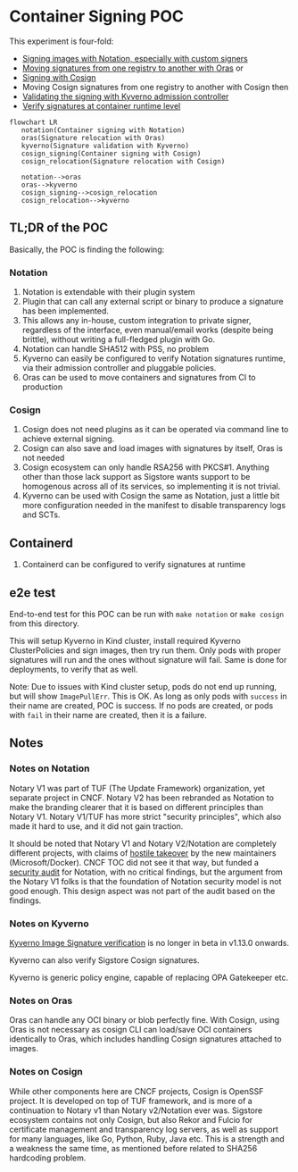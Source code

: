 # Container Signing POC
<!-- cSpell:ignore kyverno,oras,sigstore,rebranded,pkcs,fulcio,rekor,containerd -->

This experiment is four-fold:

- [Signing images with Notation, especially with custom signers](notation/README.md)
- [Moving signatures from one registry to another with Oras](oras/README.md)
or
- [Signing with Cosign](cosign/README.md)
- Moving Cosign signatures from one registry to another with Cosign
then
- [Validating the signing with Kyverno admission controller](kyverno/README.md)
- [Verify signatures at container runtime level](containerd/README.md)

```mermaid
flowchart LR
   notation(Container signing with Notation)
   oras(Signature relocation with Oras)
   kyverno(Signature validation with Kyverno)
   cosign_signing(Container signing with Cosign)
   cosign_relocation(Signature relocation with Cosign)

   notation-->oras
   oras-->kyverno
   cosign_signing-->cosign_relocation
   cosign_relocation-->kyverno
```

## TL;DR of the POC

Basically, the POC is finding the following:

### Notation

1. Notation is extendable with their plugin system
1. Plugin that can call any external script or binary to produce a signature has
   been implemented.
1. This allows any in-house, custom integration to private signer, regardless
   of the interface, even manual/email works (despite being brittle), without
   writing a full-fledged plugin with Go.
1. Notation can handle SHA512 with PSS, no problem
1. Kyverno can easily be configured to verify Notation signatures runtime, via
   their admission controller and pluggable policies.
1. Oras can be used to move containers and signatures from CI to production

### Cosign

1. Cosign does not need plugins as it can be operated via command line to
   achieve external signing.
1. Cosign can also save and load images with signatures by itself, Oras is not
   needed
1. Cosign ecosystem can only handle RSA256 with PKCS#1. Anything other than
   those lack support as Sigstore wants support to be homogenous across all of
   its services, so implementing it is not trivial.
1. Kyverno can be used with Cosign the same as Notation, just a little bit more
   configuration needed in the manifest to disable transparency logs and SCTs.

## Containerd

1. Containerd can be configured to verify signatures at runtime

## e2e test

End-to-end test for this POC can be run with `make notation` or `make cosign`
from this directory.

This will setup Kyverno in Kind cluster, install required Kyverno ClusterPolicies
and sign images, then try run them. Only pods with proper signatures will run
and the ones without signature will fail. Same is done for deployments, to
verify that as well.

Note: Due to issues with Kind cluster setup, pods do not end up running, but
will show `ImagePullErr`. This is OK. As long as only pods with `success` in
their name are created, POC is success. If no pods are created, or pods with
`fail` in their name are created, then it is a failure.

## Notes

### Notes on Notation

Notary V1 was part of TUF (The Update Framework) organization, yet separate
project in CNCF. Notary V2 has been rebranded as Notation to make the branding
clearer that it is based on different principles than Notary V1. Notary V1/TUF
has more strict "security principles", which also made it hard to use, and it
did not gain traction.

It should be noted that Notary V1 and Notary V2/Notation are completely different
projects, with claims of [hostile takeover](https://github.com/cncf/toc/issues/981)
by the new maintainers (Microsoft/Docker). CNCF TOC did not see it that way,
but funded a
[security audit](https://www.cncf.io/blog/2023/07/11/announcing-results-of-notation-security-audit-2023/)
for Notation, with no critical findings, but the argument from the Notary V1
folks is that the foundation of Notation security model is not good enough. This
design aspect was not part of the audit based on the findings.

### Notes on Kyverno

[Kyverno Image Signature verification](https://kyverno.io/docs/writing-policies/verify-images/)
is no longer in beta in v1.13.0 onwards.

Kyverno can also verify Sigstore Cosign signatures.

Kyverno is generic policy engine, capable of replacing OPA Gatekeeper etc.

### Notes on Oras

Oras can handle any OCI binary or blob perfectly fine. With Cosign, using Oras
is not necessary as cosign CLI can load/save OCI containers identically to
Oras, which includes handling Cosign signatures attached to images.

### Notes on Cosign

While other components here are CNCF projects, Cosign is OpenSSF project. It is
developed on top of TUF framework, and is more of a continuation to Notary v1
than Notary v2/Notation ever was. Sigstore ecosystem contains not only Cosign,
but also Rekor and Fulcio for certificate management and transparency log servers,
as well as support for many languages, like Go, Python, Ruby, Java etc. This is
a strength and a weakness the same time, as mentioned before related to SHA256
hardcoding problem.
